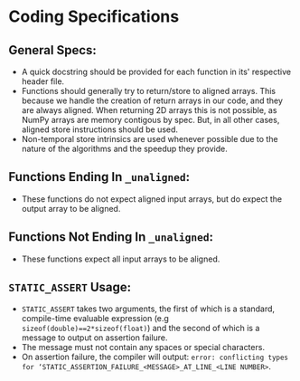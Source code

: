 # Coding Specifications
## General Specs:
 * A quick docstring should be provided for each function in its' respective header file.
 * Functions should generally try to return/store to aligned arrays. This because we handle the creation of return arrays in our code, and they are always aligned. When returning 2D arrays this is not possible, as NumPy arrays are memory contigous by spec. But, in all other cases, aligned store instructions should be used.
 * Non-temporal store intrinsics are used whenever possible due to the nature of the algorithms and the speedup they provide.

## Functions Ending In `_unaligned`:
 * These functions do not expect aligned input arrays, but do expect the output array to be aligned.

## Functions Not Ending In `_unaligned`:
 * These functions expect all input arrays to be aligned.

## `STATIC_ASSERT` Usage:
 * `STATIC_ASSERT` takes two arguments, the first of which is a standard, compile-time evaluable expression (e.g `sizeof(double)==2*sizeof(float)`) and the second of which is a message to output on assertion failure.
 * The message must not contain any spaces or special characters.
 * On assertion failure, the compiler will output: `error: conflicting types for ‘STATIC_ASSERTION_FAILURE_<MESSAGE>_AT_LINE_<LINE NUMBER>`.
